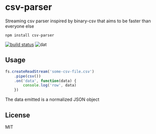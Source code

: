 # csv-parser

Streaming csv parser inspired by binary-csv that aims to be faster than everyone else

	npm install csv-parser

[![build status](http://img.shields.io/travis/mafintosh/csv-parser.svg?style=flat)](http://travis-ci.org/mafintosh/csv-parser)
![dat](http://img.shields.io/badge/Development%20sponsored%20by-dat-green.svg?style=flat)

## Usage

``` js
fs.createReadStream('some-csv-file.csv')
	.pipe(csv())
	.on('data', function(data) {
		console.log('row', data)
	})
```

The data emitted is a normalized JSON object

## License

MIT